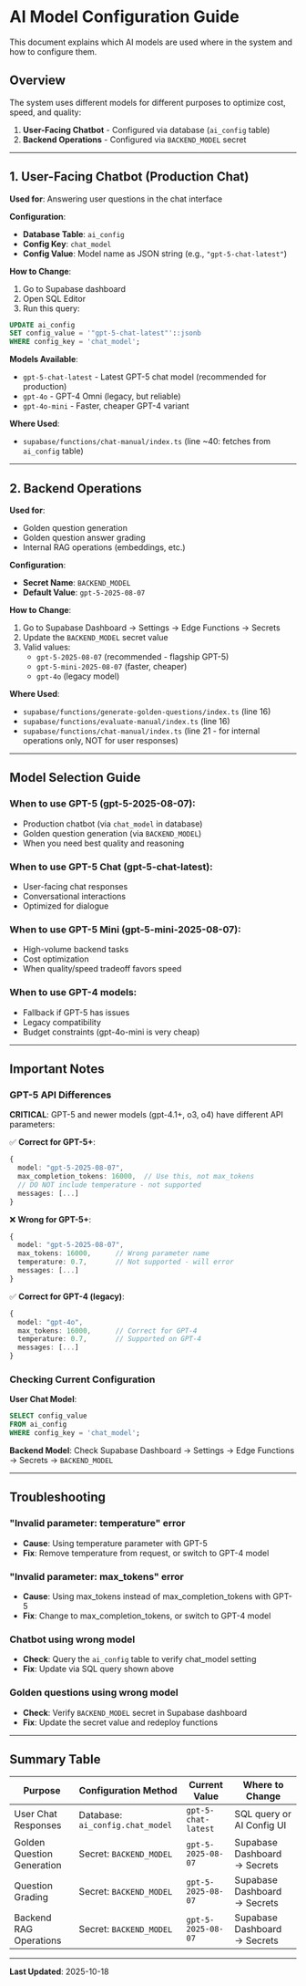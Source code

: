 # AI Model Configuration Guide

This document explains which AI models are used where in the system and how to configure them.

## Overview

The system uses different models for different purposes to optimize cost, speed, and quality:

1. **User-Facing Chatbot** - Configured via database (`ai_config` table)
2. **Backend Operations** - Configured via `BACKEND_MODEL` secret

---

## 1. User-Facing Chatbot (Production Chat)

**Used for**: Answering user questions in the chat interface

**Configuration**: 
- **Database Table**: `ai_config`
- **Config Key**: `chat_model`
- **Config Value**: Model name as JSON string (e.g., `"gpt-5-chat-latest"`)

**How to Change**:
1. Go to Supabase dashboard
2. Open SQL Editor
3. Run this query:
```sql
UPDATE ai_config 
SET config_value = '"gpt-5-chat-latest"'::jsonb
WHERE config_key = 'chat_model';
```

**Models Available**:
- `gpt-5-chat-latest` - Latest GPT-5 chat model (recommended for production)
- `gpt-4o` - GPT-4 Omni (legacy, but reliable)
- `gpt-4o-mini` - Faster, cheaper GPT-4 variant

**Where Used**: 
- `supabase/functions/chat-manual/index.ts` (line ~40: fetches from `ai_config` table)

---

## 2. Backend Operations

**Used for**: 
- Golden question generation
- Golden question answer grading
- Internal RAG operations (embeddings, etc.)

**Configuration**:
- **Secret Name**: `BACKEND_MODEL`
- **Default Value**: `gpt-5-2025-08-07`

**How to Change**:
1. Go to Supabase Dashboard → Settings → Edge Functions → Secrets
2. Update the `BACKEND_MODEL` secret value
3. Valid values:
   - `gpt-5-2025-08-07` (recommended - flagship GPT-5)
   - `gpt-5-mini-2025-08-07` (faster, cheaper)
   - `gpt-4o` (legacy model)

**Where Used**:
- `supabase/functions/generate-golden-questions/index.ts` (line 16)
- `supabase/functions/evaluate-manual/index.ts` (line 16)
- `supabase/functions/chat-manual/index.ts` (line 21 - for internal operations only, NOT for user responses)

---

## Model Selection Guide

### When to use GPT-5 (gpt-5-2025-08-07):
- Production chatbot (via `chat_model` in database)
- Golden question generation (via `BACKEND_MODEL`)
- When you need best quality and reasoning

### When to use GPT-5 Chat (gpt-5-chat-latest):
- User-facing chat responses
- Conversational interactions
- Optimized for dialogue

### When to use GPT-5 Mini (gpt-5-mini-2025-08-07):
- High-volume backend tasks
- Cost optimization
- When quality/speed tradeoff favors speed

### When to use GPT-4 models:
- Fallback if GPT-5 has issues
- Legacy compatibility
- Budget constraints (gpt-4o-mini is very cheap)

---

## Important Notes

### GPT-5 API Differences
**CRITICAL**: GPT-5 and newer models (gpt-4.1+, o3, o4) have different API parameters:

✅ **Correct for GPT-5+**:
```typescript
{
  model: "gpt-5-2025-08-07",
  max_completion_tokens: 16000,  // Use this, not max_tokens
  // DO NOT include temperature - not supported
  messages: [...]
}
```

❌ **Wrong for GPT-5+**:
```typescript
{
  model: "gpt-5-2025-08-07",
  max_tokens: 16000,      // Wrong parameter name
  temperature: 0.7,       // Not supported - will error
  messages: [...]
}
```

✅ **Correct for GPT-4 (legacy)**:
```typescript
{
  model: "gpt-4o",
  max_tokens: 16000,      // Correct for GPT-4
  temperature: 0.7,       // Supported on GPT-4
  messages: [...]
}
```

### Checking Current Configuration

**User Chat Model**:
```sql
SELECT config_value 
FROM ai_config 
WHERE config_key = 'chat_model';
```

**Backend Model**:
Check Supabase Dashboard → Settings → Edge Functions → Secrets → `BACKEND_MODEL`

---

## Troubleshooting

### "Invalid parameter: temperature" error
- **Cause**: Using temperature parameter with GPT-5
- **Fix**: Remove temperature from request, or switch to GPT-4 model

### "Invalid parameter: max_tokens" error  
- **Cause**: Using max_tokens instead of max_completion_tokens with GPT-5
- **Fix**: Change to max_completion_tokens, or switch to GPT-4 model

### Chatbot using wrong model
- **Check**: Query the `ai_config` table to verify chat_model setting
- **Fix**: Update via SQL query shown above

### Golden questions using wrong model
- **Check**: Verify `BACKEND_MODEL` secret in Supabase dashboard
- **Fix**: Update the secret value and redeploy functions

---

## Summary Table

| Purpose | Configuration Method | Current Value | Where to Change |
|---------|---------------------|---------------|-----------------|
| User Chat Responses | Database: `ai_config.chat_model` | `gpt-5-chat-latest` | SQL query or AI Config UI |
| Golden Question Generation | Secret: `BACKEND_MODEL` | `gpt-5-2025-08-07` | Supabase Dashboard → Secrets |
| Question Grading | Secret: `BACKEND_MODEL` | `gpt-5-2025-08-07` | Supabase Dashboard → Secrets |
| Backend RAG Operations | Secret: `BACKEND_MODEL` | `gpt-5-2025-08-07` | Supabase Dashboard → Secrets |

---

**Last Updated**: 2025-10-18
